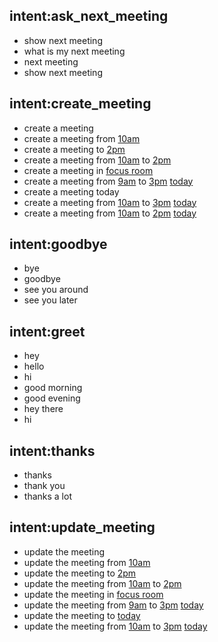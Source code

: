 ## intent:ask_next_meeting
- show next meeting
- what is my next meeting
- next meeting
- show next meeting

## intent:create_meeting
- create a meeting
- create a meeting from [10am](startTime)
- create a meeting to [2pm](endTime)
- create a meeting from [10am](startTime) to [2pm](endTime)
- create a meeting in [focus room](meetingroom)
- create a meeting from [9am](startTime) to [3pm](endTime) [today](date)
- create a meeting today
- create a meeting from [10am](startTime) to [3pm](endTime) [today](date)
- create a meeting from [10am](startTime) to [2pm](endTime) [today](date)

## intent:goodbye
- bye
- goodbye
- see you around
- see you later

## intent:greet
- hey
- hello
- hi
- good morning
- good evening
- hey there
- hi

## intent:thanks
- thanks
- thank you
- thanks a lot

## intent:update_meeting
- update the meeting
- update the meeting from [10am](startTime)
- update the meeting to [2pm](endTime)
- update the meeting from [10am](startTime) to [2pm](endTime)
- update the meeting in [focus room](meetingroom)
- update the meeting from [9am](startTime) to [3pm](endTime) [today](date)
- update the meeting to [today](date)
- update the meeting from [10am](startTime) to [3pm](endTime) [today](date)
